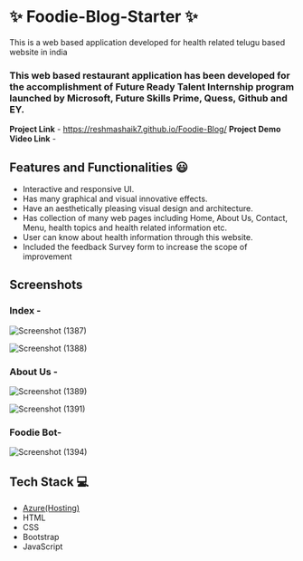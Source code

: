 # ✨ Foodie-Blog-Starter ✨

This is a web based application developed for health related telugu based website in india

### This web based restaurant application has been developed for the accomplishment of Future Ready Talent Internship program launched by Microsoft, Future Skills Prime, Quess, Github and EY.


**Project Link** - https://reshmashaik7.github.io/Foodie-Blog/
**Project Demo Video Link** - 


## Features and Functionalities 😃

- Interactive and responsive UI.
- Has many graphical and visual innovative effects.
- Have an aesthetically pleasing visual design and architecture.
- Has collection of many web pages including Home, About Us, Contact, Menu, health topics and health related information etc.
- User can know about health information through this website.
- Included the feedback Survey form to increase the scope of improvement 

## Screenshots
### Index -

![Screenshot (1387)](https://user-images.githubusercontent.com/116801714/202909644-19c26ddf-7f41-490b-8602-a5647322ac8c.png)


![Screenshot (1388)](https://user-images.githubusercontent.com/116801714/202909713-9fe282d3-89b6-4b9e-a25e-25664ba5a889.png)


   

### About Us -

![Screenshot (1389)](https://user-images.githubusercontent.com/116801714/202909680-c83f8d34-19e5-4847-9970-d34ec6a2e0f4.png)



![Screenshot (1391)](https://user-images.githubusercontent.com/116801714/202909704-d7f365a5-c624-4902-9c93-c20b1ee8e30d.png)


### Foodie Bot- 

![Screenshot (1394)](https://user-images.githubusercontent.com/116801714/202909873-612f70e8-6057-4f22-afa2-7f4575df0ada.png)





## Tech Stack 💻

- [Azure(Hosting)](https://azure.microsoft.com/en-in/features/azure-portal/)
- HTML
- CSS
- Bootstrap
- JavaScript
